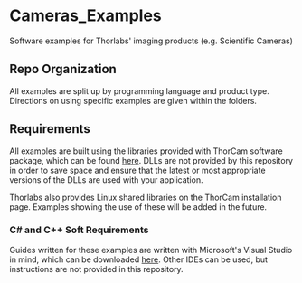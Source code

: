 # Cameras_Examples    
Software examples for Thorlabs' imaging products (e.g. Scientific Cameras)

## Repo Organization
All examples are split up by programming language and product type. Directions on using specific examples are given within the folders.

## Requirements

All examples are built using the libraries provided with ThorCam software package, which can be found [here](https://www.thorlabs.com/software_pages/ViewSoftwarePage.cfm?Code=ThorCam). DLLs are not provided by this repository in order to save space and ensure that the latest or most appropriate versions of the DLLs are used with your application.

Thorlabs also provides Linux shared libraries on the ThorCam installation page. Examples showing the use of these will be added in the future. 

### C\# and C++ Soft Requirements

Guides written for these examples are written with Microsoft's Visual Studio in mind, which can be downloaded [here](https://visualstudio.microsoft.com/).
Other IDEs can be used, but instructions are not provided in this repository.
